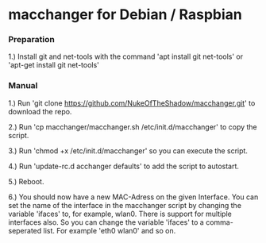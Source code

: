 # macchanger for Debian / Raspbian


### Preparation

1.) Install git and net-tools with the command 'apt install git net-tools' or 'apt-get install git net-tools'

### Manual

1.) Run 'git clone https://github.com/NukeOfTheShadow/macchanger.git' to download the repo.

2.) Run 'cp macchanger/macchanger.sh /etc/init.d/macchanger' to copy the script.

3.) Run 'chmod +x /etc/init.d/macchanger' so you can execute the script.

4.) Run 'update-rc.d acchanger defaults' to add the script to autostart.

5.) Reboot.

6.) You should now have a new MAC-Adress on the given Interface.
You can set the name of the interface in the macchanger script by changing the variable 'ifaces' to, for example, wlan0. There is support for multiple interfaces also. So you can change the variable 'ifaces' to a comma-seperated list. For example 'eth0 wlan0' and so on.
